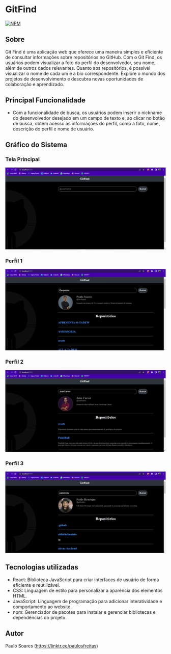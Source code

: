 # GitFind
[![NPM](https://img.shields.io/npm/l/react)](https://github.com/JoaoCarser/GitFind/blob/master/LICENSE)

## Sobre
Git Find é uma aplicação web que oferece uma maneira simples e eficiente de consultar informações sobre repositórios no GitHub. Com o Git Find, os usuários podem visualizar a foto do perfil do desenvolvedor, seu nome, além de outros dados relevantes. Quanto aos repositórios, é possível visualizar o nome de cada um e a bio correspondente. Explore o mundo dos projetos de desenvolvimento e descubra novas oportunidades de colaboração e aprendizado.

## Principal Funcionalidade
- Com a funcionalidade de busca, os usuários podem inserir o nickname do desenvolvedor desejado em um campo de texto e, ao clicar no botão de busca, obtêm acesso às informações do perfil, como a foto, nome, descrição do perfil e nome de usuário.

## Gráfico do Sistema
### Tela Principal
![Tela Principal](https://raw.githubusercontent.com/JoaoCarser/assets/main/GitFind/Principal.png)
### Perfil 1
![Perfil 1](https://raw.githubusercontent.com/JoaoCarser/assets/main/GitFind/ex_2.png)
### Perfil 2
![Perfil 2](https://raw.githubusercontent.com/JoaoCarser/assets/main/GitFind/ex_1.png)
### Perfil 3
![Perfil 3](https://raw.githubusercontent.com/JoaoCarser/assets/main/GitFind/ex_3.png)


## Tecnologias utilizadas
- React: Biblioteca JavaScript para criar interfaces de usuário de forma eficiente e reutilizável.
- CSS: Linguagem de estilo para personalizar a aparência dos elementos HTML.
- JavaScript: Linguagem de programação para adicionar interatividade e comportamento ao website.
- npm: Gerenciador de pacotes para instalar e gerenciar bibliotecas e dependências do projeto.

## Autor
  Paulo Soares (https://linktr.ee/paulosfreitas)
